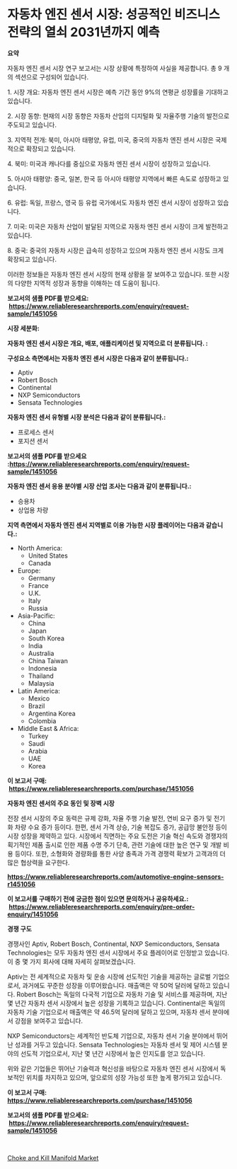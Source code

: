 <p><h1>자동차 엔진 센서 시장: 성공적인 비즈니스 전략의 열쇠 2031년까지 예측</h1></p><p><strong>요약</strong></p>
<p><p>자동차 엔진 센서 시장 연구 보고서는 시장 상황에 특정하여 사실을 제공합니다. 총 9 개의 섹션으로 구성되어 있습니다.</p><p>1. 시장 개요: 자동차 엔진 센서 시장은 예측 기간 동안 9%의 연평균 성장률을 기대하고 있습니다.</p><p>2. 시장 동향: 현재의 시장 동향은 자동차 산업의 디지털화 및 자율주행 기술의 발전으로 주도되고 있습니다.</p><p>3. 지역적 전개: 북미, 아시아 태평양, 유럽, 미국, 중국의 자동차 엔진 센서 시장은 국제적으로 확장되고 있습니다.</p><p>4. 북미: 미국과 캐나다를 중심으로 자동차 엔진 센서 시장이 성장하고 있습니다.</p><p>5. 아시아 태평양: 중국, 일본, 한국 등 아시아 태평양 지역에서 빠른 속도로 성장하고 있습니다.</p><p>6. 유럽: 독일, 프랑스, 영국 등 유럽 국가에서도 자동차 엔진 센서 시장이 성장하고 있습니다.</p><p>7. 미국: 미국은 자동차 산업이 발달된 지역으로 자동차 엔진 센서 시장이 크게 발전하고 있습니다.</p><p>8. 중국: 중국의 자동차 시장은 급속히 성장하고 있으며 자동차 엔진 센서 시장도 크게 확장되고 있습니다.</p><p>이러한 정보들은 자동차 엔진 센서 시장의 현재 상황을 잘 보여주고 있습니다. 또한 시장의 다양한 지역적 성장과 동향을 이해하는 데 도움이 됩니다.</p></p>
<p><strong>보고서의 샘플 PDF를 받으세요: &nbsp;<a href="https://www.reliableresearchreports.com/enquiry/request-sample/1451056">https://www.reliableresearchreports.com/enquiry/request-sample/1451056</a></strong></p>
<p><strong>시장 세분화:</strong></p>
<p><strong> 자동차 엔진 센서 시장은 개요, 배포, 애플리케이션 및 지역으로 더 분류됩니다. :</strong></p>
<p><strong>구성요소 측면에서는 자동차 엔진 센서 시장은 다음과 같이 분류됩니다.:</strong></p>
<p><ul><li>Aptiv</li><li>Robert Bosch</li><li>Continental</li><li>NXP Semiconductors</li><li>Sensata Technologies</li></ul></p>
<p><strong> 자동차 엔진 센서 유형별 시장 분석은 다음과 같이 분류됩니다.:</strong></p>
<p><ul><li>프로세스 센서</li><li>포지션 센서</li></ul></p>
<p><strong>보고서의 샘플 PDF를 받으세요 :<a href="https://www.reliableresearchreports.com/enquiry/request-sample/1451056">https://www.reliableresearchreports.com/enquiry/request-sample/1451056</a></strong></p>
<p><strong> 자동차 엔진 센서 응용 분야별 시장 산업 조사는 다음과 같이 분류됩니다.:</strong></p>
<p><ul><li>승용차</li><li>상업용 차량</li></ul></p>
<p><strong>지역 측면에서 자동차 엔진 센서 지역별로 이용 가능한 시장 플레이어는 다음과 같습니다.:</strong></p>
<p><ul>
    <li>
        North America:
        <ul>
            <li>United States</li>
            <li>Canada</li>
        </ul>
    </li>
    <li>
        Europe:
        <ul>
            <li>Germany</li>
            <li>France</li>
            <li>U.K.</li>
            <li>Italy</li>
            <li>Russia</li>
        </ul>
    </li>
    <li>
        Asia-Pacific:
        <ul>
            <li>China</li>
            <li>Japan</li>
            <li>South Korea</li>
            <li>India</li>
            <li>Australia</li>
            <li>China Taiwan</li>
            <li>Indonesia</li>
            <li>Thailand</li>
            <li>Malaysia</li>
        </ul>
    </li>
    <li>
        Latin America:
        <ul>
            <li>Mexico</li>
            <li>Brazil</li>
            <li>Argentina Korea</li>
            <li>Colombia</li>
        </ul>
    </li>
    <li>
        Middle East & Africa:
        <ul>
            <li>Turkey</li>
            <li>Saudi</li>
            <li>Arabia</li>
            <li>UAE</li>
            <li>Korea</li>
        </ul>
    </li>
    </ul></p>
<p><strong>이 보고서 구매: &nbsp;<a href="https://www.reliableresearchreports.com/purchase/1451056">https://www.reliableresearchreports.com/purchase/1451056</a></strong></p>
<p><strong>자동차 엔진 센서의 주요 동인 및 장벽 시장</strong></p>
<p><p>전장 센서 시장의 주요 동력은 규제 강화, 자율 주행 기술 발전, 연비 요구 증가 및 전기화 차량 수요 증가 등이다. 한편, 센서 가격 상승, 기술 복잡도 증가, 공급망 불안정 등이 시장 성장을 제약하고 있다. 시장에서 직면하는 주요 도전은 기술 혁신 속도와 경쟁자의 획기적인 제품 출시로 인한 제품 수명 주기 단축, 관련 기술에 대한 높은 연구 및 개발 비용 등이다. 또한, 소형화와 경량화를 통한 사양 충족과 가격 경쟁력 확보가 고객과의 더 많은 협상력을 요구한다.</p></p>
<p><strong><a href="https://www.reliableresearchreports.com/automotive-engine-sensors-r1451056">https://www.reliableresearchreports.com/automotive-engine-sensors-r1451056</a></strong></p>
<p><strong>이 보고서를 구매하기 전에 궁금한 점이 있으면 문의하거나 공유하세요.: &nbsp;<a href="https://www.reliableresearchreports.com/enquiry/pre-order-enquiry/1451056">https://www.reliableresearchreports.com/enquiry/pre-order-enquiry/1451056</a></strong></p>
<p><strong>경쟁 구도</strong></p>
<p><p>경쟁사인 Aptiv, Robert Bosch, Continental, NXP Semiconductors, Sensata Technologies는 모두 자동차 엔진 센서 시장에서 주요 플레이어로 인정받고 있습니다. 이 중 몇 가지 회사에 대해 자세히 살펴보겠습니다.</p><p>Aptiv는 전 세계적으로 자동차 및 운송 시장에 선도적인 기술을 제공하는 글로벌 기업으로서, 과거에도 꾸준한 성장을 이루어왔습니다. 매출액은 약 50억 달러에 달하고 있습니다. Robert Bosch는 독일의 다국적 기업으로 자동차 기술 및 서비스를 제공하며, 지난 몇 년간 자동차 센서 시장에서 높은 성장을 기록하고 있습니다. Continental은 독일의 자동차 기술 기업으로서 매출액은 약 46.5억 달러에 달하고 있으며, 자동차 센서 분야에서 강점을 보여주고 있습니다. </p><p>NXP Semiconductors는 세계적인 반도체 기업으로, 자동차 센서 기술 분야에서 뛰어난 성과를 거두고 있습니다. Sensata Technologies는 자동차 센서 및 제어 시스템 분야의 선도적 기업으로서, 지난 몇 년간 시장에서 높은 인지도를 얻고 있습니다.</p><p>위와 같은 기업들은 뛰어난 기술력과 혁신성을 바탕으로 자동차 엔진 센서 시장에서 독보적인 위치를 차지하고 있으며, 앞으로의 성장 가능성 또한 높게 평가되고 있습니다.</p></p>
<p><strong>이 보고서 구매: &nbsp; <a href="https://www.reliableresearchreports.com/purchase/1451056">https://www.reliableresearchreports.com/purchase/1451056</a></strong></p>
<p><strong>보고서의 샘플 PDF를 받으세요: &nbsp;<a href="https://www.reliableresearchreports.com/enquiry/request-sample/1451056">https://www.reliableresearchreports.com/enquiry/request-sample/1451056</a></strong><strong></strong></p>
<p>&nbsp;</p>
<p><p><a href="https://github.com/nancykennedykellievqfqt2/Market-Research-Report-List-2/blob/main/choke-and-kill-manifold-market.md">Choke and Kill Manifold Market</a></p></p>